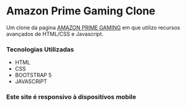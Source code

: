# Amazon Prime Gaming Clone

Um clone da pagina <a href="https://gaming.amazon.com/prime-gaming-capsule-dec-22/dp/amzn1.pg.item.9a2e7526-0656-4772-9182-3decfca69b01">AMAZON PRIME GAMING</a> em que utilizo recursos avançados de HTML/CSS e Javascript.

### Tecnologias Utilizadas
<ul>
    <li>HTML</li>
    <li>CSS</li>
    <li>BOOTSTRAP 5</li>
    <li>JAVASCRIPT</li>
</ul>

### Este site é responsivo à dispositivos mobile
